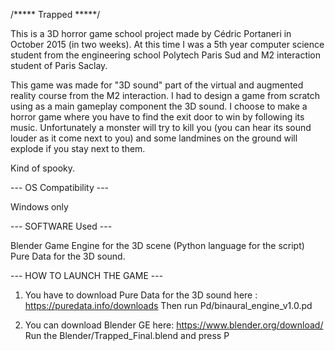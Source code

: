 /***** Trapped *****/

This is a 3D horror game school project made by Cédric Portaneri in October 2015 (in two weeks). 
At this time I was a 5th year computer science student from the engineering school Polytech Paris Sud and M2 interaction student of Paris Saclay.

This game was made for "3D sound" part of the virtual and augmented reality course from the M2 interaction.
I had to design a game from scratch using as a main gameplay component the 3D sound.
I choose to make a horror game where you have to find the exit door to win by following its music. Unfortunately a monster will try to kill you 
(you can hear its sound louder as it come next to you) and some landmines on the ground will explode if you stay next to them.

Kind of spooky.

--- OS Compatibility ---

Windows only

--- SOFTWARE Used ---

Blender Game Engine for the 3D scene (Python language for the script)
Pure Data for the 3D sound.

--- HOW TO LAUNCH THE GAME ---

1) You have to download Pure Data for the 3D sound here : https://puredata.info/downloads
Then run Pd/binaural_engine_v1.0.pd

2) You can download Blender GE here: https://www.blender.org/download/
Run the Blender/Trapped_Final.blend and press P


